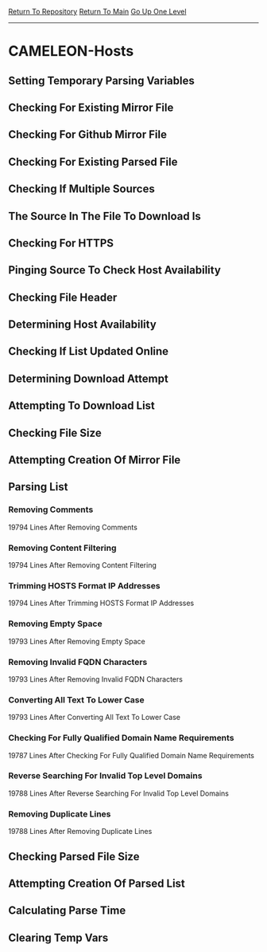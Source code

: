 [Return To Repository](https://github.com/deathbybandaid/piholeparser/)
[Return To Main](https://github.com/deathbybandaid/piholeparser/blob/master/RecentRunLogs/Mainlog.md)
[Go Up One Level](https://github.com/deathbybandaid/piholeparser/blob/master/RecentRunLogs/TopLevelScripts/30-Processing-Blacklists.md)
____________________________________
# CAMELEON-Hosts
## Setting Temporary Parsing Variables
## Checking For Existing Mirror File
## Checking For Github Mirror File
## Checking For Existing Parsed File
## Checking If Multiple Sources
## The Source In The File To Download Is
## Checking For HTTPS
## Pinging Source To Check Host Availability
## Checking File Header
## Determining Host Availability
## Checking If List Updated Online
## Determining Download Attempt
## Attempting To Download List
## Checking File Size
## Attempting Creation Of Mirror File
## Parsing List
### Removing Comments
19794 Lines After Removing Comments
### Removing Content Filtering
19794 Lines After Removing Content Filtering
### Trimming HOSTS Format IP Addresses
19794 Lines After Trimming HOSTS Format IP Addresses
### Removing Empty Space
19793 Lines After Removing Empty Space
### Removing Invalid FQDN Characters
19793 Lines After Removing Invalid FQDN Characters
### Converting All Text To Lower Case
19793 Lines After Converting All Text To Lower Case
### Checking For Fully Qualified Domain Name Requirements
19787 Lines After Checking For Fully Qualified Domain Name Requirements
### Reverse Searching For Invalid Top Level Domains
19788 Lines After Reverse Searching For Invalid Top Level Domains
### Removing Duplicate Lines
19788 Lines After Removing Duplicate Lines
## Checking Parsed File Size
## Attempting Creation Of Parsed List
## Calculating Parse Time
## Clearing Temp Vars
